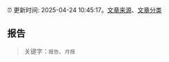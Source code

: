 :alarm_clock: 更新时间: 2025-04-24 10:45:17。[文章来源](/README.md)、[文章分类](/TAGS.md)

## 报告


> 关键字：`报告`、`月报`



